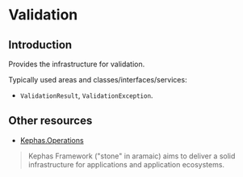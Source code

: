 ﻿# Validation

## Introduction
Provides the infrastructure for validation.

Typically used areas and classes/interfaces/services:
* ```ValidationResult```, ````ValidationException````.

## Other resources

* [Kephas.Operations](https://www.nuget.org/packages/Kephas.Application.Abstractions)


> Kephas Framework ("stone" in aramaic) aims to deliver a solid infrastructure for applications and application ecosystems.
